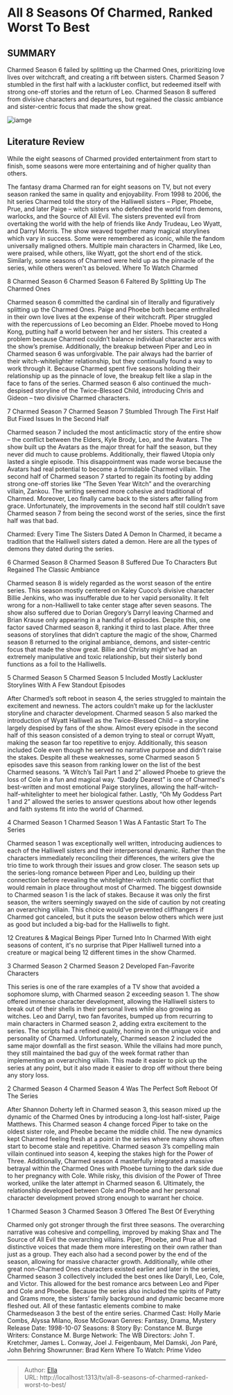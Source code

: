 # All 8 Seasons Of Charmed, Ranked Worst To Best


## SUMMARY 


 Charmed Season 6 failed by splitting up the Charmed Ones, prioritizing love lives over witchcraft, and creating a rift between sisters. 
 Charmed Season 7 stumbled in the first half with a lackluster conflict, but redeemed itself with strong one-off stories and the return of Leo. 
 Charmed Season 8 suffered from divisive characters and departures, but regained the classic ambiance and sister-centric focus that made the show great. 

![iamge](https://static1.srcdn.com/wordpress/wp-content/uploads/2023/12/charmed-halliwell-sisters.jpg)

## Literature Review
While the eight seasons of Charmed provided entertainment from start to finish, some seasons were more entertaining and of higher quality than others.




The fantasy drama Charmed ran for eight seasons on TV, but not every season ranked the same in quality and enjoyability. From 1998 to 2006, the hit series Charmed told the story of the Halliwell sisters – Piper, Phoebe, Prue, and later Paige – witch sisters who defended the world from demons, warlocks, and the Source of All Evil. The sisters prevented evil from overtaking the world with the help of friends like Andy Trudeau, Leo Wyatt, and Darryl Morris.
The show weaved together many magical storylines which vary in success. Some were remembered as iconic, while the fandom universally maligned others. Multiple main characters in Charmed, like Leo, were praised, while others, like Wyatt, got the short end of the stick. Similarly, some seasons of Charmed were held up as the pinnacle of the series, while others weren&#39;t as beloved.
Where To Watch Charmed









 








 8  Charmed Season 6 
Charmed Season 6 Faltered By Splitting Up The Charmed Ones
        

Charmed season 6 committed the cardinal sin of literally and figuratively splitting up the Charmed Ones. Paige and Phoebe both became enthralled in their own love lives at the expense of their witchcraft. Piper struggled with the repercussions of Leo becoming an Elder. Phoebe moved to Hong Kong, putting half a world between her and her sisters. This created a problem because Charmed couldn’t balance individual character arcs with the show’s premise.
Additionally, the breakup between Piper and Leo in Charmed season 6 was unforgivable. The pair always had the barrier of their witch-whitelighter relationship, but they continually found a way to work through it. Because Charmed spent five seasons holding their relationship up as the pinnacle of love, the breakup felt like a slap in the face to fans of the series. Charmed season 6 also continued the much-despised storyline of the Twice-Blessed Child, introducing Chris and Gideon – two divisive Charmed characters.





 7  Charmed Season 7 
Charmed Season 7 Stumbled Through The First Half But Fixed Issues In the Second Half
        

Charmed season 7 included the most anticlimactic story of the entire show – the conflict between the Elders, Kyle Brody, Leo, and the Avatars. The show built up the Avatars as the major threat for half the season, but they never did much to cause problems. Additionally, their flawed Utopia only lasted a single episode. This disappointment was made worse because the Avatars had real potential to become a formidable Charmed villain.
The second half of Charmed season 7 started to regain its footing by adding strong one-off stories like “The Seven Year Witch” and the overarching villain, Zankou. The writing seemed more cohesive and traditional of Charmed. Moreover, Leo finally came back to the sisters after falling from grace. Unfortunately, the improvements in the second half still couldn’t save Charmed season 7 from being the second worst of the series, since the first half was that bad.
            
 
 Charmed: Every Time The Sisters Dated A Demon 
In Charmed, it became a tradition that the Halliwell sisters dated a demon. Here are all the types of demons they dated during the series.









 6  Charmed Season 8 
Charmed Season 8 Suffered Due To Characters But Regained The Classic Ambiance


 







Charmed season 8 is widely regarded as the worst season of the entire series. This season mostly centered on Kaley Cuoco’s divisive character Billie Jenkins, who was insufferable due to her vapid personality. It felt wrong for a non-Halliwell to take center stage after seven seasons. The show also suffered due to Dorian Gregory’s Darryl leaving Charmed and Brian Krause only appearing in a handful of episodes.
Despite this, one factor saved Charmed season 8, ranking it third to last place. After three seasons of storylines that didn’t capture the magic of the show, Charmed season 8 returned to the original ambiance, demons, and sister-centric focus that made the show great. Billie and Christy might’ve had an extremely manipulative and toxic relationship, but their sisterly bond functions as a foil to the Halliwells.





 5  Charmed Season 5 
Charmed Season 5 Included Mostly Lackluster Storylines With A Few Standout Episodes
        

After Charmed’s soft reboot in season 4, the series struggled to maintain the excitement and newness. The actors couldn’t make up for the lackluster storyline and character development. Charmed season 5 also marked the introduction of Wyatt Halliwell as the Twice-Blessed Child – a storyline largely despised by fans of the show. Almost every episode in the second half of this season consisted of a demon trying to steal or corrupt Wyatt, making the season far too repetitive to enjoy. Additionally, this season included Cole even though he served no narrative purpose and didn’t raise the stakes.
Despite all these weaknesses, some Charmed season 5 episodes save this season from ranking lower on the list of the best Charmed seasons. “A Witch’s Tail Part 1 and 2” allowed Phoebe to grieve the loss of Cole in a fun and magical way. “Daddy Dearest” is one of Charmed&#39;s best-written and most emotional Paige storylines, allowing the half-witch-half-whitelighter to meet her biological father. Lastly, “Oh My Goddess Part 1 and 2” allowed the series to answer questions about how other legends and faith systems fit into the world of Charmed.





 4  Charmed Season 1 
Charmed Season 1 Was A Fantastic Start To The Series


 







Charmed season 1 was exceptionally well written, introducing audiences to each of the Halliwell sisters and their interpersonal dynamic. Rather than the characters immediately reconciling their differences, the writers give the trio time to work through their issues and grow closer. The season sets up the series-long romance between Piper and Leo, building up their connection before revealing the whitelighter-witch romantic conflict that would remain in place throughout most of Charmed.
The biggest downside to Charmed season 1 is the lack of stakes. Because it was only the first season, the writers seemingly swayed on the side of caution by not creating an overarching villain. This choice would’ve prevented cliffhangers if Charmed got canceled, but it puts the season below others which were just as good but included a big-bad for the Halliwells to fight.
            
 
 12 Creatures &amp; Magical Beings Piper Turned Into In Charmed 
With eight seasons of content, it&#39;s no surprise that Piper Halliwell turned into a creature or magical being 12 different times in the show Charmed.









 3  Charmed Season 2 
Charmed Season 2 Developed Fan-Favorite Characters
        

This series is one of the rare examples of a TV show that avoided a sophomore slump, with Charmed season 2 exceeding season 1. The show offered immense character development, allowing the Halliwell sisters to break out of their shells in their personal lives while also growing as witches. Leo and Darryl, two fan favorites, bumped up from recurring to main characters in Charmed season 2, adding extra excitement to the series. The scripts had a refined quality, honing in on the unique voice and personality of Charmed.
Unfortunately, Charmed season 2 included the same major downfall as the first season. While the villains had more punch, they still maintained the bad guy of the week format rather than implementing an overarching villain. This made it easier to pick up the series at any point, but it also made it easier to drop off without there being any story loss.





 2  Charmed Season 4 
Charmed Season 4 Was The Perfect Soft Reboot Of The Series


 







After Shannon Doherty left in Charmed season 3, this season mixed up the dynamic of the Charmed Ones by introducing a long-lost half-sister, Paige Matthews. This Charmed season 4 change forced Piper to take on the oldest sister role, and Pheobe became the middle child. The new dynamics kept Charmed feeling fresh at a point in the series where many shows often start to become stale and repetitive. Charmed season 3’s compelling main villain continued into season 4, keeping the stakes high for the Power of Three.
Additionally, Charmed season 4 masterfully integrated a massive betrayal within the Charmed Ones with Phoebe turning to the dark side due to her pregnancy with Cole. While risky, this division of the Power of Three worked, unlike the later attempt in Charmed season 6. Ultimately, the relationship developed between Cole and Phoebe and her personal character development proved strong enough to warrant her choice.





 1  Charmed Season 3 
Charmed Season 3 Offered The Best Of Everything
        

Charmed only got stronger through the first three seasons. The overarching narrative was cohesive and compelling, improved by making Shax and The Source of All Evil the overarching villains. Piper, Phoebe, and Prue all had distinctive voices that made them more interesting on their own rather than just as a group. They each also had a second power by the end of the season, allowing for massive character growth.
Additionally, while other great non-Charmed Ones characters existed earlier and later in the series, Charmed season 3 collectively included the best ones like Daryll, Leo, Cole, and Victor. This allowed for the best romance arcs between Leo and Piper and Cole and Phoebe. Because the series also included the spirits of Patty and Grams more, the sisters’ family background and dynamic became more fleshed out. All of these fantastic elements combine to make Charmedseason 3 the best of the entire series.
               Charmed   Cast:   Holly Marie Combs, Alyssa Milano, Rose McGowan    Genres:   Fantasy, Drama, Mystery    Release Date:   1998-10-07    Seasons:   8    Story By:   Constance M. Burge    Writers:   Constance M. Burge    Network:   The WB    Directors:   John T. Kretchmer, James L. Conway, Joel J. Feigenbaum, Mel Damski, Jon Paré, John Behring    Showrunner:   Brad Kern    Where To Watch:   Prime Video      

---

> Author: [Ella](https://instagram.hk.cn/)  
> URL: http://localhost:1313/tv/all-8-seasons-of-charmed-ranked-worst-to-best/  

